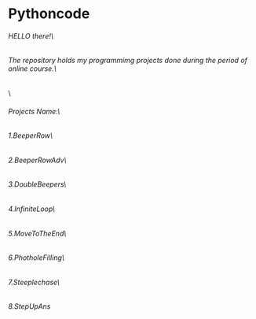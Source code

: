 # Pythoncode
###### HELLO there!\
###### The repository holds my programmimg projects done during the period of online course.\
\
###### Projects Name:\
###### 1.BeeperRow\
###### 2.BeeperRowAdv\
###### 3.DoubleBeepers\
###### 4.InfiniteLoop\
###### 5.MoveToTheEnd\
###### 6.PhotholeFilling\
###### 7.Steeplechase\
###### 8.StepUpAns
